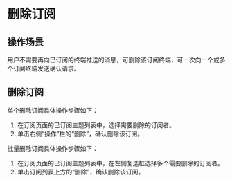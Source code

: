 # 删除订阅<a name="ZH-CN_TOPIC_0111415201"></a>

## 操作场景<a name="section1096310245314"></a>

用户不需要再向已订阅的终端推送的消息，可删除该订阅终端，可一次向一个或多个订阅终端发送确认请求。

## 删除订阅<a name="section8783714161315"></a>

单个删除订阅具体操作步骤如下：

1.  在订阅页面的已订阅主题列表中，选择需要删除的订阅者。
2.  单击右侧“操作”栏的“删除”，确认删除该订阅。

批量删除订阅具体操作步骤如下：

1.  在订阅页面的已订阅主题列表中，在左侧复选框选择多个需要删除的订阅者。
2.  单击订阅列表上方的“删除”，确认删除该订阅。

